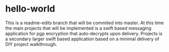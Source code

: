 # hello-world
This is a readme-edits branch that will be commited into master. 
At this time the main projects that will be implemented is a swift based messaging application for pgp encryption that auto-decrypts upon delivery. 
Projects is a secondary larger swift based application based on a minimal delivery of DIY project walkthrough.
